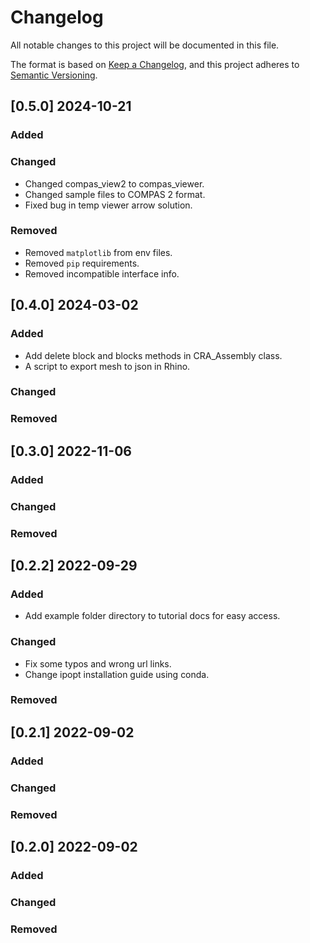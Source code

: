 # Changelog

All notable changes to this project will be documented in this file.

The format is based on [Keep a Changelog](https://keepachangelog.com/en/1.0.0/),
and this project adheres to [Semantic Versioning](https://semver.org/spec/v2.0.0.html).

## [0.5.0] 2024-10-21

### Added

### Changed

* Changed compas_view2 to compas_viewer.
* Changed sample files to COMPAS 2 format.
* Fixed bug in temp viewer arrow solution.

### Removed

* Removed `matplotlib` from env files.
* Removed `pip` requirements.
* Removed incompatible interface info.


## [0.4.0] 2024-03-02

### Added

* Add delete block and blocks methods in CRA_Assembly class. 
* A script to export mesh to json in Rhino. 

### Changed

### Removed


## [0.3.0] 2022-11-06

### Added

### Changed

### Removed


## [0.2.2] 2022-09-29

### Added

* Add example folder directory to tutorial docs for easy access. 

### Changed

* Fix some typos and wrong url links. 
* Change ipopt installation guide using conda.

### Removed


## [0.2.1] 2022-09-02

### Added

### Changed

### Removed


## [0.2.0] 2022-09-02

### Added

### Changed

### Removed

